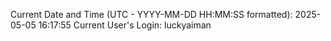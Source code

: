Current Date and Time (UTC - YYYY-MM-DD HH:MM:SS formatted): 2025-05-05 16:17:55
Current User's Login: luckyaiman
